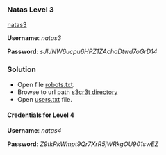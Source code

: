 ### Natas Level 3

[natas3](http://natas3.natas.labs.overthewire.org)

**Username**: *natas3*

**Password**: *sJIJNW6ucpu6HPZ1ZAchaDtwd7oGrD14*


### Solution

- Open file [robots.txt](http://natas3.natas.labs.overthewire.org/robots.txt).
- Browse to url path [s3cr3t directory](http://natas3.natas.labs.overthewire.org/s3cr3t/)
- Open [users.txt](http://natas3.natas.labs.overthewire.org/s3cr3t/users.txt) file.

#### Credentials for Level 4

**Username**: *natas4*

**Password**: *Z9tkRkWmpt9Qr7XrR5jWRkgOU901swEZ*

